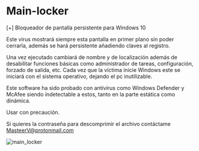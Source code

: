 # Main-locker
[+] Bloqueador de pantalla persistente para Windows 10

Este virus mostrará siempre esta pantalla en primer plano sin poder cerrarla, además se hará persistente
añadiendo claves al registro.

Una vez ejecutado cambiará de nombre y de localización además de desabilitar funciones básicas como administrador 
de tareas, configuración, forzado de salida, etc. Cada vez que la víctima inicie Windows este se iniciará con 
el sistema operativo, dejando el pc inutilizable.

Este software ha sido probado con antivirus como Windows Defender y McAfee siendo indetectable a estos, tanto en
la parte estática como dinámica.

Usar con precaución.

Si quieres la contraseña para descomprimir el archivo contáctame MasteerV@protonmail.com

![main_locker](https://user-images.githubusercontent.com/94006629/155329300-afd84992-427d-4816-95ed-88c27ebb9670.jpg)
